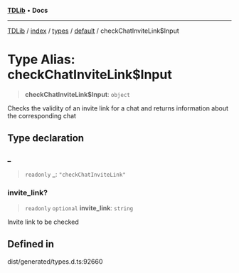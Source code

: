 [**TDLib**](../../../../../../README.md) • **Docs**

***

[TDLib](../../../../../../modules.md) / [index](../../../../../README.md) / [types](../../../README.md) / [default](../README.md) / checkChatInviteLink$Input

# Type Alias: checkChatInviteLink$Input

> **checkChatInviteLink$Input**: `object`

Checks the validity of an invite link for a chat and returns information about the corresponding chat

## Type declaration

### \_

> `readonly` **\_**: `"checkChatInviteLink"`

### invite\_link?

> `readonly` `optional` **invite\_link**: `string`

Invite link to be checked

## Defined in

dist/generated/types.d.ts:92660
